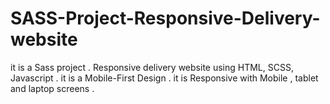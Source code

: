 # SASS-Project-Responsive-Delivery-website
it is a Sass project . Responsive delivery website using HTML, SCSS, Javascript . it is a Mobile-First Design . it is Responsive with Mobile , tablet and laptop screens .